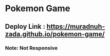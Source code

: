 # Pokemon Game 
## Deploy Link : https://muradnuh-zada.github.io/pokemon-game/
### Note: Not Responsive
